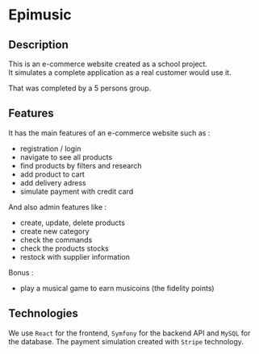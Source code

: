 # Epimusic

## Description

This is an e-commerce website created as a school project.  
It simulates a complete application as a real customer would use it.

That was completed by a 5 persons group.

## Features

It has the main features of an e-commerce website such as :
  - registration / login
  - navigate to see all products
  - find products by filters and research
  - add product to cart
  - add delivery adress
  - simulate payment with credit card

And also admin features like :
  - create, update, delete products
  - create new category
  - check the commands
  - check the products stocks
  - restock with supplier information

Bonus :
  - play a musical game to earn musicoins (the fidelity points)

## Technologies

We use `React` for the frontend, `Symfony` for the backend API and `MySQL` for the database.
The payment simulation created with `Stripe` technology.
